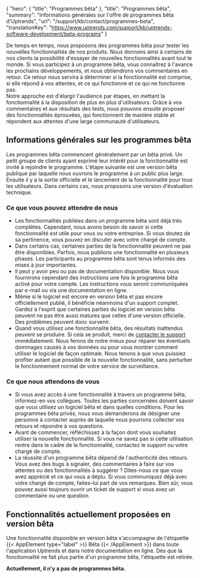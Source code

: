 {
  "hero": {
    "title": "Programmes bêta"
  },
  "title": "Programmes bêta",
"summary": "Informations générales sur l'offre de programmes bêta d'Uptrends",
  "url": "/support/kb/contact/programmes-beta",
  "translationKey": "https://www.uptrends.com/support/kb/uptrends-software-development/beta-programs"
}

De temps en temps, nous proposons des programmes bêta pour tester les nouvelles fonctionnalités de nos produits. Nous donnons ainsi à certains de nos clients la possibilité d'essayer de nouvelles fonctionnalités avant tout le monde. Si vous participez à un programme bêta, vous connaîtrez à l'avance les prochains développements, et nous obtiendrons vos commentaires en retour. Ce retour nous servira à déterminer si la fonctionnalité est comprise, si elle répond à vos attentes, et ce qui fonctionne et ce qui ne fonctionne pas.  
Notre approche est d'élargir l'audience par étapes, en mettant la fonctionnalité à la disposition de plus en plus d'utilisateurs. Grâce à vos commentaires et aux résultats des tests, nous pouvons ensuite proposer des fonctionnalités éprouvées, qui fonctionnent de manière stable et répondent aux attentes d'une large communauté d'utilisateurs.

## Informations générales sur les programmes bêta

Les programmes bêta commencent généralement par un bêta privé. Un petit groupe de clients ayant exprimé leur intérêt pour la fonctionnalité est invité à rejoindre le programme. L'étape suivante est une version bêta publique par laquelle nous ouvrons le programme à un public plus large. Ensuite il y a la sortie officielle et le lancement de la fonctionnalité pour tous les utilisateurs. Dans certains cas, nous proposons une version d'évaluation technique.

### Ce que vous pouvez attendre de nous

- Les fonctionnalités publiées dans un programme bêta sont déjà très complètes. Cependant, nous avons besoin de savoir si cette fonctionnalité est utile pour vous ou votre entreprise. Si vous doutez de sa pertinence, vous pouvez en discuter avec votre chargé de compte.
- Dans certains cas, certaines parties de la fonctionnalité peuvent ne pas être disponibles. Parfois, nous publions une fonctionnalité en plusieurs phases. Les participants au programme bêta sont tenus informés des mises à jour importantes.
- Il peut y avoir peu ou pas de documentation disponible. Nous vous fournirons cependant des instructions une fois le programme bêta activé pour votre compte. Les instructions vous seront communiquées par e-mail ou via une documentation en ligne.
- Même si le logiciel est encore en version bêta et pas encore officiellement publié, il bénéficie néanmoins d'un support complet. Gardez à l'esprit que certaines parties du logiciel en version bêta peuvent ne pas être aussi matures que celles d'une version officielle. Des problèmes peuvent donc survenir.
- Quand vous utilisez une fonctionnalité bêta, des résultats inattendus peuvent se produire. Si cela se produit, merci de [contacter le support](/contact) immédiatement. Nous ferons de notre mieux pour réparer les éventuels dommages causés à vos données ou pour vous montrer comment utiliser le logiciel de façon optimale. Nous tenons à que vous puissiez profiter autant que possible de la nouvelle fonctionnalité, sans perturber le fonctionnement normal de votre service de surveillance.

### Ce que nous attendons de vous

- Si vous avez accès à une fonctionnalité à travers un programme bêta, informez-en vos collègues. Toutes les parties concernées doivent savoir que vous utilisez un logiciel bêta et dans quelles conditions. Pour les programmes bêta privés, nous vous demanderons de désigner une personne à contacter auprès de laquelle nous pourrons collecter vos retours et répondre à vos questions.
- Avant de commencer, réfléchissez à la façon dont vous souhaitez utiliser la nouvelle fonctionnalité. Si vous ne savez pas si cette utilisation rentre dans le cadre de la fonctionnalité, contactez le support ou votre chargé de compte.
- La réussite d'un programme bêta dépend de l'authenticité des retours. Vous avez des bugs à signaler, des commentaires à faire sur vos attentes ou des fonctionnalités à suggérer ? Dites-nous ce que vous avez apprécié et ce qui vous a déplu. Si vous communiquez déjà avec votre chargé de compte, faites-lui part de vos remarques. Bien sûr, vous pouvez aussi toujours ouvrir un ticket de support si vous avez un commentaire ou une question.

## Fonctionnalités actuellement proposées en version bêta

Une fonctionnalité disponible en version bêta s'accompagne de l'étiquette {{< AppElement type="label" >}} Bêta {{< /AppElement >}} dans toute l'application Uptrends et dans notre documentation en ligne. Dès que la fonctionnalité ne fait plus partie d'un programme bêta, l'étiquette est retirée.

**Actuellement, il n'y a pas de programmes bêta.**
